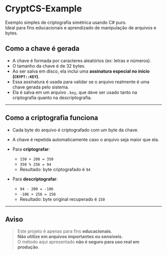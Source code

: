 # CryptCS-Example

Exemplo simples de criptografia simétrica usando C# puro.  
Ideal para fins educacionais e aprendizado de manipulação de arquivos e bytes.

## Como a chave é gerada

- A chave é formada por caracteres aleatórios (ex: letras e números).
- O tamanho da chave é de 32 bytes.
- Ao ser salva em disco, ela inclui uma **assinatura especial no início (`CRYPT::KEY`)**.
- Essa assinatura é usada para validar se o arquivo realmente é uma chave gerada pelo sistema.
- Ela é salva em um arquivo `.key`, que deve ser usado tanto na criptografia quanto na descriptografia.

---

## Como a criptografia funciona

- Cada byte do arquivo é criptografado com um byte da chave.
- A chave é repetida automaticamente caso o arquivo seja maior que ela.

- Para **criptografar**:
  - `150 + 200 = 350`
  - `350 % 256 = 94`
  - Resultado: byte criptografado é `94`

- Para **descriptografar**:
  - `94 - 200 = -106`
  - `-106 + 256 = 150`
  - Resultado: byte original recuperado é `150`

---

## Aviso

> Este projeto é apenas para fins **educacionais**.  
> **Não utilize em arquivos importantes ou sensíveis.**  
> O método aqui apresentado **não é seguro para uso real em produção**.
